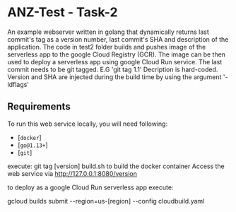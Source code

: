 # ANZ-Test - Task-2
An example webserver written in golang that dynamically returns last commit's tag as a version number, last commit's SHA and description of the application. The code in test2 folder builds and pushes image of the serverless app to the google Cloud Registry (GCR). The image can be then used to deploy a serverless app using google Cloud Run service.
The last commit needs to be git tagged. E.G 'git tag 1.1'
Decription is hard-coded. Version and SHA are injected during the build time by using the argument '-ldflags'

## Requirements
To run this web service locally, you will need following:
- [`docker`]
- [`go@1.13+`]
- [`git`]

execute: 
git tag [version]
build.sh to build the docker container
Access the web service via 
http://127.0.0.1:8080/version

to deploy as a google Cloud Run serverless app execute:

gcloud builds submit --region=us-[region] --config cloudbuild.yaml
